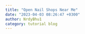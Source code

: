 ```yaml
---
title: "Open Nail Shops Near Me"
date: "2023-04-03 08:26:47 +0300"
author: NrdyBhu1
category: tutorial blog
---
```

